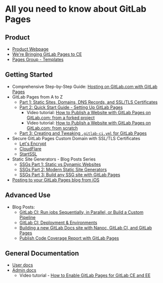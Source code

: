 # All you need to know about GitLab Pages

## Product

- [Product Webpage](https://pages.gitlab.io)
- [We're Bringing GitLab Pages to CE](https://about.gitlab.com/2016/12/24/were-bringing-gitlab-pages-to-community-edition/)
- [Pages Group - Templates](https://gitlab.com/pages)

## Getting Started

- Comprehensive Step-by-Step Guide: [Hosting on GitLab.com with GitLab Pages](https://about.gitlab.com/2016/04/07/gitlab-pages-setup/)
- GitLab Pages from A to Z
  - [Part 1: Static Sites, Domains, DNS Records, and SSL/TLS Certificates](pages_static_sites_domains_dns_records_ssl_tls_certificates.html)
  - [Part 2: Quick Start Guide - Setting Up GitLab Pages](pages_quick_start_guide.html)
      - Video tutorial: [How to Publish a Website with GitLab Pages on GitLab.com: from a forked project](https://youtu.be/TWqh9MtT4Bg)
      - Video tutorial: [How to Publish a Website with GitLab Pages on GitLab.com: from scratch](#LINK)
  - [Part 3: Creating and Tweaking `.gitlab-ci.yml` for GitLab Pages](pages_creating_and_tweaking_gitlab-ci.html)
- Secure GitLab Pages Custom Domain with SSL/TLS Certificates
  - [Let's Encrypt](https://about.gitlab.com/2016/04/11/tutorial-securing-your-gitlab-pages-with-tls-and-letsencrypt/)
  - [CloudFlare](https://about.gitlab.com/2017/02/07/setting-up-gitlab-pages-with-cloudflare-certificates/)
  - [StartSSL](https://about.gitlab.com/2016/06/24/secure-gitlab-pages-with-startssl/)
- Static Site Generators - Blog Posts Series
  - [SSGs Part 1: Static vs Dynamic Websites](https://about.gitlab.com/2016/06/03/ssg-overview-gitlab-pages-part-1-dynamic-x-static/)
  - [SSGs Part 2: Modern Static Site Generators](https://about.gitlab.com/2016/06/10/ssg-overview-gitlab-pages-part-2/)
  - [SSGs Part 3: Build any SSG site with GitLab Pages](https://about.gitlab.com/2016/06/17/ssg-overview-gitlab-pages-part-3-examples-ci/)
- [Posting to your GitLab Pages blog from iOS](https://about.gitlab.com/2016/08/19/posting-to-your-gitlab-pages-blog-from-ios/)

## Advanced Use

- Blog Posts:
  - [GitLab CI: Run jobs Sequentially, in Parallel, or Build a Custom Pipeline](https://about.gitlab.com/2016/07/29/the-basics-of-gitlab-ci/)
  - [GitLab CI: Deployment & Environments](https://about.gitlab.com/2016/08/26/ci-deployment-and-environments/)
  - [Building a new GitLab Docs site with Nanoc, GitLab CI, and GitLab Pages](https://about.gitlab.com/2016/12/07/building-a-new-gitlab-docs-site-with-nanoc-gitlab-ci-and-gitlab-pages/)
  - [Publish Code Coverage Report with GitLab Pages](https://about.gitlab.com/2016/11/03/publish-code-coverage-report-with-gitlab-pages/)

## General Documentation

- [User docs](../user/project/pages/)
- [Admin docs](administration.html)
  - Video tutorial - [How to Enable GitLab Pages for GitLab CE and EE](https://youtu.be/dD8c7WNcc6s)
